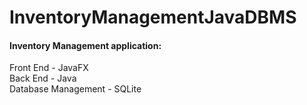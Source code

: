 # InventoryManagementJavaDBMS
#### Inventory Management application:
Front End -  JavaFX <br />
Back End - Java <br />
Database Management - SQLite
